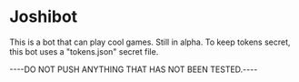 # Joshibot
This is a bot that can play cool games.
Still in alpha. To keep tokens secret, this bot uses a "tokens.json" secret file.

----DO NOT PUSH ANYTHING THAT HAS NOT BEEN TESTED.----
